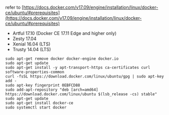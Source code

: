 refer to [https://docs.docker.com/v17.09/engine/installation/linux/docker-ce/ubuntu/#prerequisites](https://docs.docker.com/v17.09/engine/installation/linux/docker-ce/ubuntu/#prerequisites)

* Artful 17.10 (Docker CE 17.11 Edge and higher only)
* Zesty 17.04
* Xenial 16.04 (LTS)
* Trusty 14.04 (LTS)

```terminal
sudo apt-get remove docker docker-engine docker.io
sudo apt-get update
sudo apt-get install -y apt-transport-https ca-certificates curl software-properties-common
curl -fsSL https://download.docker.com/linux/ubuntu/gpg | sudo apt-key add -
sudo apt-key fingerprint 0EBFCD88
sudo add-apt-repository "deb [arch=amd64] https://download.docker.com/linux/ubuntu $(lsb_release -cs) stable"
sudo apt-get update
sudo apt-get install docker-ce
sudo systemctl start docker
```
